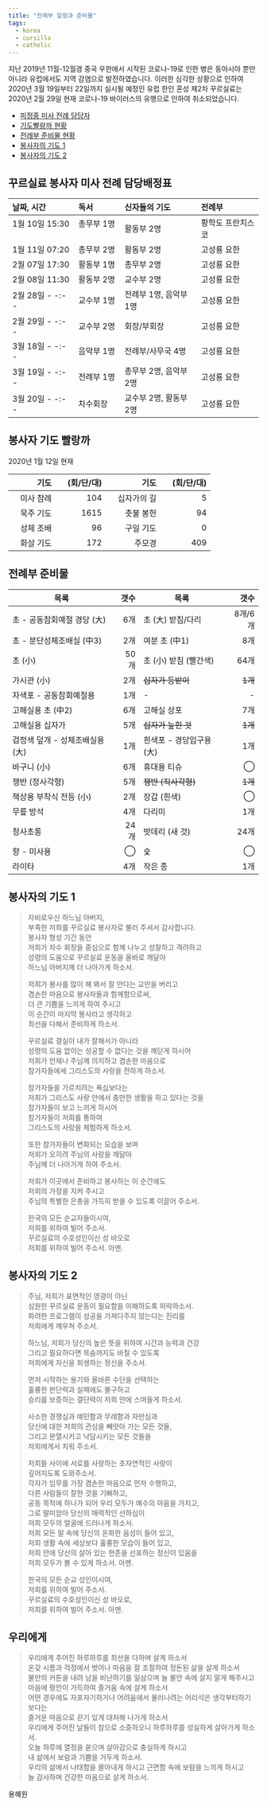 ```yaml
---
title: "전례부 일정과 준비물"
tags:
  - korea
  - cursillo
  - catholic
---
```


지난 2019년 11월-12월경 중국 우한에서 시작된 코로나-19로 인한 병은 동아시아 뿐만 아니라 유럽에서도 지역 감염으로 발전하였습니다. 이러한 심각한 상황으로 인하여 2020년 3월 19일부터 22일까지 실시될 예정인 유럽 한인 혼성 제2차 꾸르실료는 2020년 2월 29일 현재 코로나-19 바이러스의 유행으로 인하여 취소되었습니다.


* [피정중 미사 전례 담당자](#duty)
* [기도빨랑까 현황](#palanka)
* [전례부 준비물 현황](#material)
* [봉사자의 기도 1](#gebeteins)
* [봉사자의 기도 2](#gebetzwei)

## <a name="duty">꾸르실료 봉사자 미사 전례 담당배정표</a>

|날짜, 시간|독서|신자들의 기도&nbsp;| 전례부|
|:----------|:----------|:----------|:----------|
| 1월 10일 15:30 &nbsp;&nbsp;|총무부 1명 &nbsp;&nbsp;|활동부 2명 &nbsp;&nbsp;|황학도 프란치스코|
| 1월 11일 07:20 | 총무부 2명 |  활동부 2명  |고성룡 요한|
| 2월 07일 17:30 | 활동부 1명 |  총무부 2명  |고성룡 요한|
| 2월 08일 11:30 | 활동부 2명 |  교수부 2명  |고성룡 요한|
| 2월 28일 - -:- - | 교수부 1명 |  전례부 1명, 음악부 1명  |고성룡 요한|
| 2월 29일 - -:- - | 교수부 2명 |  회장/부회장  |고성룡 요한|
| 3월 18일 - -:- - | 음악부 1명 |  전례부/사무국 4명  |고성룡 요한|
| 3월 19일 - -:- - | 전례부 1명 |  총무부 2명, 음악부 2명 |고성룡 요한|
| 3월 20일 - -:- - | 차수회장   |  교수부 2명, 활동부 2명 |고성룡 요한|

## <a name="palanka">봉사자 기도 빨랑까</a>

2020년 1월 12일 현재  

|기도| &emsp;(회/단/대)|기도| &emsp;(회/단/대)|
|----------:|----------:|----------:|----------:|
|&emsp;미사 참례|   104|&emsp;십자가의 길|  5|
|묵주 기도|        1615|촛불 봉헌|         94|
|성체 조배|          96|구일 기도|          0|
|화살 기도|         172|주모경|          409|

## <a name="material">전례부 준비물</a>

|목록|갯수|목록|갯수|
|---|---:|---|---:|
|초 - 공동참회예절 경당 (大)| 6개| 초 (大) 받침/다리| 8개/6개|
|초 - 분단성체조배실 (中3)| 2개| 여분 초 (中1) | 8개|
|초 (小)| 50개| 초 (小) 받침 (빨간색)| 64개|
|가시관 (小)| 2개| <s>십자가 등받이</s>| <s>1개</s>|
|자색포 - 공동참회예절용| 1개| - | - |
|고해실용 초 (中2)| 6개| 고해실 상포| 7개|
|고해실용 십자가| 5개| <s>십자가 눞힌 것</s>| <s>1개</s>|
|검정색 덮개 - 성체조배실용 (大)| 1개 | 흰색포 - 경당입구용 (大)| 1개 |
|바구니 (小)| 6개| 휴대용 티슈 | &#x25ef; |
|쟁반 (정사각형)| 5개| <s>쟁반 (직사각형)</s>| <s>1개</s>|
|책상용 부착식 전등 (小)| 2개| 장갑 (흰색)| &#x25ef; |
|무릎 방석| 4개|    다리미| 1개|
|청사초롱| 24개|    밧데리 (새 것)| 24개|
| 향 - 미사용| &#x25EF; | 숯| &#x25ef; |
|라이타| 4개| 작은 종 | 1개|

## <a name="gebeteins">봉사자의 기도 1</a>

> 자비로우신 하느님 아버지,  
> 부족한 저희를 꾸르실료 봉사자로 불러 주셔서 감사합니다.  
> 봉사자 형성 기간 동안  
> 저희가 차수 회장을 중심으로 함께 나누고 성찰하고 격려하고  
> 성령의 도움으로 꾸르실료 운동을 올바로 깨달아  
> 하느님 아버지께 더 나아가게 하소서.  
>  
> 저희가 봉사를 많이 해 봐서 잘 안다는 교만을 버리고  
> 겸손한 마음으로 봉사자들과 함께함으로써,  
> 더 큰 기쁨을 느끼게 하여 주시고  
> 이 순간이 마지막 봉사라고 생각하고  
> 최선을 다해서 준비하게 하소서.  
>  
> 꾸르실료 결실이 내가 잘해서가 아니라  
> 성령의 도움 없이는 성공할 수 없다는 것을 깨닫게 하시어  
> 저희가 언제나 주님께 의지하고 겸손한 마음으로  
> 참가자들에세 그리스도의 사랑을 전하게 하소서.  
>
> 참가자들을 가르치려는 욕심보다는  
> 저희가 그리스도 사랑 안에서 충만한 생활을 하고 있다는 것을  
> 참가자들이 보고 느끼게 하시어  
> 참가자들이 저희를 통하여  
> 그리스도의 사랑을 체험하게 하소서.  
>
> 또한 참가자들이 변화되는 모습을 보며  
> 저희가 오히려 주님의 사랑을 깨달아  
> 주님께 더 나아가게 하여 주소서.  
>
> 저희가 이곳에서 준비하고 봉사하는 이 순간에도  
> 저희의 가정을 지켜 주시고  
> 주님의 특별한 은총을 가득히 받을 수 있도록 이끌어 주소서.  
>
> 한국의 모든 순교자들이시여,  
> 저희를 위하여 빌어 주소서.  
> 꾸르실료의 수호성인이신 성 바오로  
> 저희를 위하여 빌어 주소서. 아멘.

## <a name="gebetzwei">봉사자의 기도 2</a>

> 주님, 저희가 표면적인 영광이 아닌  
> 심원한 꾸르실료 운동이 필요함을 이해하도록 허락하소서.  
> 화려한 프로그램이 성공을 가져다주지 않는다는 진리를  
> 저희에게 깨우쳐 주소서.  
>
> 하느님, 저희가 당신의 높은 뜻을 위하여 시간과 능력과 건강  
> 그리고 필요하다면 목숨까지도 바칠 수 있도록  
> 저희에게 자신을 희생하는 정신을 주소서.  
>
> 먼저 시작하는 용기와 올바른 수단을 선택하는  
> 훌륭한 판단력과 실패에도 불구하고  
> 승리를 보증하는 결단력이 저희 안에 스며들게 하소서.  
>
> 사소한 경쟁심과 예민함과 무례함과 자만심과  
> 당신에 대한 저희의 관심을 빼앗아 가는 모든 것들,  
> 그리고 분열시키고 낙담시키는 모든 것들을  
> 저희에게서 치워 주소서.  
>
> 저희들 사이에 서로를 사랑하는 초자연적인 사랑이  
> 깊어지도록 도와주소서.  
> 각자가 임무를 가장 겸손한 마음으로 먼저 수행하고,  
> 다른 사람들이 잘한 것을 기뻐하고,  
> 공동 목적에 하나가 되어 우리 모두가 예수의 마음을 가지고,  
> 그로 말미암아 당신의 매력적인 선하심이  
> 저희 모두의 얼굴에 드러나게 하소서.  
> 저희 모든 말 속에 당신의 온화한 음성이 들어 있고,  
> 저희 생활 속에 세상보다 훌륭한 모습이 들어 있고,  
> 저희 안에 당신의 살아 있는 현존을 선포하는 정신이 있음을  
> 저희 모두가 볼 수 있게 하소서. 아멘.  
>
> 한국의 모든 순교 성인이시여,  
> 저희를 위하여 빌어 주소서.  
> 꾸르실료의 수호성인이신 성 바오로,  
> 저희를 위하여 빌어 주소서. 아멘.

## 우리에게

> 우리에게 주어진 하루하루를 최선을 다하며 살게 하소서  
> 온갖 시름과 걱정에서 벗어나 마음을 잘 조절하여 정돈된 삶을 살게 하소서  
> 불만의 커튼을 내려 남을 비난하기를 일삼으며 늘 불안 속에 살지 말게 해주시고  
> 마음에 평안이 가득하여 즐거움 속에 살게 하소서  
> 어떤 경우에도 자포자기하거나 어려움에서 물러나려는 어리석은 생각부터하기 보다는  
> 즐거운 마음으로 끈기 있게 대처해 나가게 하소서  
> 우리에게 주어진 날들이 참으로 소중하오니 하루하루를 성실하게 살아가게 하소서.  
> 오늘 하루에 열정을 쏟으며 살아감으로 충실하게 하시고  
> 내 삶에서 보람과 기쁨을 거두게 하소서.  
> 우리의 삶에서 나태함을 몰아내게 하시고 근면함 속에 보람을 느끼게 하시고  
> 늘 감사하며 건강한 마음으로 살게 하소서.

용혜원
